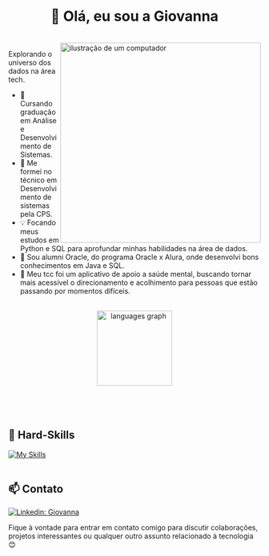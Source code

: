 <h1 align="center">👋 Olá, eu sou a Giovanna </h1>

<br>

<img src="https://i.ibb.co/Hx1krkt/521a5ee5-57de-485f-a40f-1b7933d4ec73-Photoroom-removebg-preview.png" alt="ilustração de um computador" min-width="400px" max-width="400px" width="400px" align="right">

<p align="left"> 
  Explorando o universo dos dados na área tech.
  
</p>

- 💬 Cursando graduação em Análise e Desenvolvimento de Sistemas.
- 🔭 Me formei no técnico em Desenvolvimento de sistemas pela CPS.
- 💡 Focando meus estudos em Python e SQL para aprofundar minhas habilidades na área de dados.
- 🌱 Sou alumni Oracle, do programa Oracle x Alura, onde desenvolvi bons conhecimentos em Java e SQL.
- 📌 Meu tcc foi um aplicativo de apoio a saúde mental, buscando tornar mais acessível o direcionamento e acolhimento para pessoas que estão passando por momentos difíceis.

<br>

<div align="center">
  <img src="https://github-readme-stats.vercel.app/api/top-langs?username=gio-aguiar&locale=en&hide_title=false&layout=compact&card_width=320&langs_count=5&theme=dracula&hide_border=false&order=2" height="150" alt="languages graph"  />
</div>

###

<br><br>

## 🚀 Hard-Skills
[![My Skills](https://skillicons.dev/icons?i=java,javascript,html,css,mysql,cypress)](https://skillicons.dev)<br><br>

## 📫 Contato

[![Linkedin: Giovanna](https://img.shields.io/badge/-LINKEDIN-blue?style=flat-square&logo=Linkedin&logoColor=white&link=https://www.linkedin.com/in/torresaguiar/)](https://www.linkedin.com/in/torresaguiar/)

Fique à vontade para entrar em contato comigo para discutir colaborações, projetos interessantes ou qualquer outro assunto relacionado à tecnologia 😊 <br><br>
